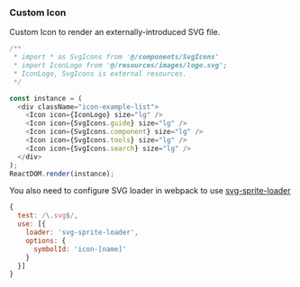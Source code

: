 ### Custom Icon

Custom Icon to render an externally-introduced SVG file.

<!--start-code-->

```js
/**
 * import * as SvgIcons from '@/components/SvgIcons'
 * import IconLogo from '@/resources/images/logo.svg';
 * IconLogo, SvgIcons is external resources.
 */

const instance = (
  <div className="icon-example-list">
    <Icon icon={IconLogo} size="lg" />
    <Icon icon={SvgIcons.guide} size="lg" />
    <Icon icon={SvgIcons.component} size="lg" />
    <Icon icon={SvgIcons.tools} size="lg" />
    <Icon icon={SvgIcons.search} size="lg" />
  </div>
);
ReactDOM.render(instance);
```

<!--end-code-->

You also need to configure SVG loader in webpack to use [svg-sprite-loader](https://github.com/kisenka/svg-sprite-loader)

```js
{
  test: /\.svg$/,
  use: [{
    loader: 'svg-sprite-loader',
    options: {
      symbolId: 'icon-[name]'
    }
  }]
}
```
